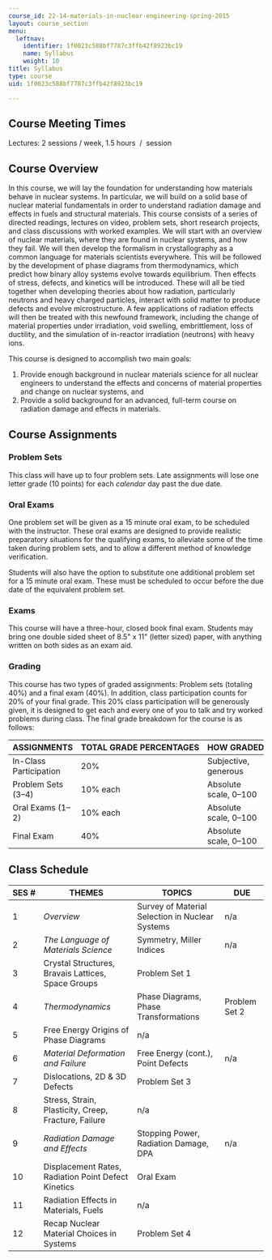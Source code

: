 ```yaml
---
course_id: 22-14-materials-in-nuclear-engineering-spring-2015
layout: course_section
menu:
  leftnav:
    identifier: 1f0023c588bf7787c3ffb42f8923bc19
    name: Syllabus
    weight: 10
title: Syllabus
type: course
uid: 1f0023c588bf7787c3ffb42f8923bc19

---
```


Course Meeting Times
--------------------

Lectures: 2 sessions / week, 1.5 hours  /  session

Course Overview
---------------

In this course, we will lay the foundation for understanding how materials behave in nuclear systems. In particular, we will build on a solid base of nuclear material fundamentals in order to understand radiation damage and effects in fuels and structural materials. This course consists of a series of directed readings, lectures on video, problem sets, short research projects, and class discussions with worked examples. We will start with an overview of nuclear materials, where they are found in nuclear systems, and how they fail. We will then develop the formalism in crystallography as a common language for materials scientists everywhere. This will be followed by the development of phase diagrams from thermodynamics, which predict how binary alloy systems evolve towards equilibrium. Then effects of stress, defects, and kinetics will be introduced. These will all be tied together when developing theories about how radiation, particularly neutrons and heavy charged particles, interact with solid matter to produce defects and evolve microstructure. A few applications of radiation effects will then be treated with this newfound framework, including the change of material properties under irradiation, void swelling, embrittlement, loss of ductility, and the simulation of in-reactor irradiation (neutrons) with heavy ions.

This course is designed to accomplish two main goals:

1.  Provide enough background in nuclear materials science for all nuclear engineers to understand the effects and concerns of material properties and change on nuclear systems, and
2.  Provide a solid background for an advanced, full-term course on radiation damage and effects in materials.

Course Assignments
------------------

### Problem Sets

This class will have up to four problem sets. Late assignments will lose one letter grade (10 points) for each _calendar_ day past the due date.

### Oral Exams

One problem set will be given as a 15 minute oral exam, to be scheduled with the instructor. These oral exams are designed to provide realistic preparatory situations for the qualifying exams, to alleviate some of the time taken during problem sets, and to allow a different method of knowledge verification.

Students will also have the option to substitute one additional problem set for a 15 minute oral exam. These must be scheduled to occur before the due date of the equivalent problem set.

### Exams

This course will have a three-hour, closed book final exam. Students may bring one double sided sheet of 8.5" x 11" (letter sized) paper, with anything written on both sides as an exam aid.

### Grading

This course has two types of graded assignments: Problem sets (totaling 40%) and a final exam (40%). In addition, class participation counts for 20% of your final grade. This 20% class participation will be generously given, it is designed to get each and every one of you to talk and try worked problems during class. The final grade breakdown for the course is as follows:

| ASSIGNMENTS | TOTAL GRADE PERCENTAGES | HOW GRADED |
| --- | --- | --- |
| In-Class Participation | 20% | Subjective, generous |
| Problem Sets (3–4) | 10% each | Absolute scale, 0–100 |
| Oral Exams (1–2) | 10% each | Absolute scale, 0–100 |
| Final Exam | 40% | Absolute scale, 0–100 

Class Schedule
--------------

| SES # | THEMES | TOPICS | DUE |
| --- | --- | --- | --- |
| 1 | _Overview_ | Survey of Material Selection in Nuclear Systems | n/a |
| 2 | _The Language of Materials Science_ | Symmetry, Miller Indices | n/a |
| 3 | Crystal Structures, Bravais Lattices, Space Groups | Problem Set 1 |
| 4 | _Thermodynamics_ | Phase Diagrams, Phase Transformations | Problem Set 2 |
| 5 | Free Energy Origins of Phase Diagrams | n/a |
| 6 | _Material Deformation and Failure_ | Free Energy (cont.), Point Defects | n/a |
| 7 | Dislocations, 2D & 3D Defects | Problem Set 3 |
| 8 | Stress, Strain, Plasticity, Creep, Fracture, Failure | n/a |
| 9 | _Radiation Damage and Effects_ | Stopping Power, Radiation Damage, DPA | n/a |
| 10 | Displacement Rates, Radiation Point Defect Kinetics | Oral Exam |
| 11 | Radiation Effects in Materials, Fuels | n/a |
| 12 | Recap Nuclear Material Choices in Systems | Problem Set 4